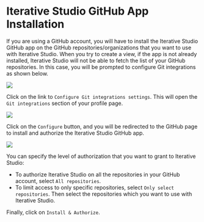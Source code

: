 # Iterative Studio GitHub App Installation

If you are using a GitHub account, you will have to install the Iterative Studio
GitHub app on the GitHub repositories/organizations that you want to use with
Iterative Studio. When you try to create a view, if the app is not already
installed, Iterative Studio will not be able to fetch the list of your GitHub
repositories. In this case, you will be prompted to configure Git integrations
as shown below.

![](https://static.iterative.ai/img/studio/configure_git_integrations.png)

Click on the link to `Configure Git integrations settings`. This will open the
`Git integrations` section of your profile page.

![](https://static.iterative.ai/img/studio/configure_github.png)

Click on the `Configure` button, and you will be redirected to the GitHub page
to install and authorize the Iterative Studio GitHub app.

![](https://static.iterative.ai/img/studio/authorize_app_on_github.png)

You can specify the level of authorization that you want to grant to Iterative
Studio:

- To authorize Iterative Studio on all the repositories in your GitHub account,
  select `All repositories`.
- To limit access to only specific repositories, select
  `Only select repositories`. Then select the repositories which you want to use
  with Iterative Studio.

Finally, click on `Install & Authorize`.
